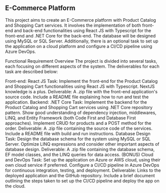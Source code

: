 ## E-Commerce Platform
This project aims to create an E-Commerce platform with Product Catalog and Shopping Cart services. It involves the implementation of both front-end and back-end functionalities using React JS with Typescript for the front-end and .NET Core for the back-end. The database will be designed using MySQL or SQL Server. Additionally, there is an optional task to set up the application on a cloud platform and configure a CI/CD pipeline using Azure DevOps.

Functional Requirement Overview
The project is divided into several tasks, each focusing on different aspects of the system. The deliverables for each task are described below:

Front-end: React JS
Task: Implement the front-end for the Product Catalog and Shopping Cart functionalities using React JS with Typescript. NextJS knowledge is a plus.
Deliverable: A .zip file with the front-end application's source code. Include a README file explaining how to run and test the application.
Backend: .NET Core
Task: Implement the backend for the Product Catalog and Shopping Cart services using .NET Core repository pattern. Show good understanding of dependency injection, middlewares, LINQ, and Entity Framework (both Code First and Database First approaches). Implement CRUD for products and a POST method for the order.
Deliverable: A .zip file containing the source code of the services. Include a README file with build and run instructions.
Database Design
Task: Design the database schema for the system using MySQL or SQL Server. Optimize LINQ expressions and consider other important aspects of database design.
Deliverable: A .zip file containing the database schema, EF model classes, and the LINQ queries for data access.
(BONUS) Cloud and DevOps
Task: Set up the application on Azure or AWS cloud, using their own cloud service if preferred. Configure a CI/CD pipeline in Azure DevOps for continuous integration, testing, and deployment.
Deliverable: Links to the deployed application and the GitHub repository. Include a brief document outlining the steps taken to set up the CI/CD pipeline and deploy the app on the cloud.

